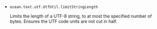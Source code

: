 * `ocean.text.utf.UtfUtil.limitStringLength`

  Limits the length of a UTF-8 string, to at most the specified number of bytes.
  Ensures the UTF code units are not cut in half.

